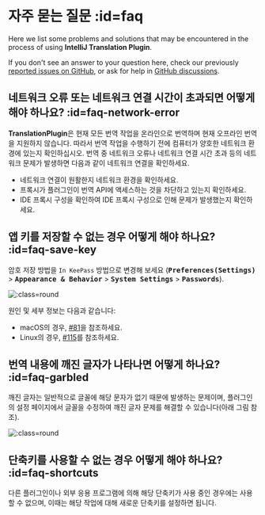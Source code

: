# 자주 묻는 질문 :id=faq

Here we list some problems and solutions that may be encountered in the process of using **IntelliJ Translation Plugin**.

If you don't see an answer to your question here, check our previously [reported issues on GitHub][gh:issues], or ask for help in [GitHub discussions][gh:discussions].

[gh:issues]: https://github.com/YiiGuxing/TranslationPlugin/issues
[gh:discussions]: https://github.com/YiiGuxing/TranslationPlugin/discussions


## 네트워크 오류 또는 네트워크 연결 시간이 초과되면 어떻게 해야 하나요? :id=faq-network-error

**TranslationPlugin**은 현재 모든 번역 작업을 온라인으로 번역하며 현재 오프라인 번역을 지원하지 않습니다. 따라서 번역 작업을 수행하기 전에 컴퓨터가 양호한 네트워크 환경에 있는지 확인하십시오. 번역 중 네트워크 오류나 네트워크 연결 시간 초과 등의 네트워크 문제가 발생하면 다음과 같이 네트워크 연결을 확인하세요.
- 네트워크 연결이 원활한지 네트워크 환경을 확인하세요.
- 프록시가 플러그인이 번역 API에 액세스하는 것을 차단하고 있는지 확인하세요.
- IDE 프록시 구성을 확인하여 IDE 프록시 구성으로 인해 문제가 발생했는지 확인하세요.

## 앱 키를 저장할 수 없는 경우 어떻게 해야 하나요? :id=faq-save-key

암호 저장 방법을 `In KeePass` 방법으로 변경해 보세요 (<kbd>**Preferences(Settings)**</kbd> > <kbd>**Appearance & Behavior**</kbd> > <kbd>**System Settings**</kbd> > <kbd>**Passwords**</kbd>).

![](/img/ide_passwords.png ':class=round')

원인 및 세부 정보는 다음과 같습니다:
- macOS의 경우, [#81](https://github.com/YiiGuxing/TranslationPlugin/issues/81)을 참조하세요.
- Linux의 경우, [#115](https://github.com/YiiGuxing/TranslationPlugin/issues/115)를 참조하세요.

## 번역 내용에 깨진 글자가 나타나면 어떻게 하나요? :id=faq-garbled

깨진 글자는 일반적으로 글꼴에 해당 문자가 없기 때문에 발생하는 문제이며, 플러그인의 설정 페이지에서 글꼴을 수정하여 깨진 글자 문제를 해결할 수 있습니다(아래 그림 참조).

![](/en/img/settings_font.png ':class=round')

## 단축키를 사용할 수 없는 경우 어떻게 해야 하나요? :id=faq-shortcuts

다른 플러그인이나 외부 응용 프로그램에 의해 해당 단축키가 사용 중인 경우에는 사용할 수 없으며, 이때는 해당 작업에 대해 새로운 단축키를 설정하면 됩니다.